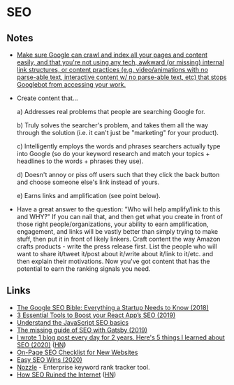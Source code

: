 # SEO

## Notes

* [Make sure Google can crawl and index all your pages and content easily, and that you're not using any tech, awkward \(or missing\) internal link structures, or content practices \(e.g. video/animations with no parse-able text, interactive content w/ no parse-able text, etc\) that stops Googlebot from accessing your work.](https://www.indiehackers.com/forum/what-is-the-80-20-for-seo-easy-wins-for-a-new-bootstrapped-startup-8f71a484d1)
* Create content that...

  a\) Addresses real problems that people are searching Google for.

  b\) Truly solves the searcher's problem, and takes them all the way through the solution \(i.e. it can't just be "marketing" for your product\).

  c\) Intelligently employs the words and phrases searchers actually type into Google \(so do your keyword research and match your topics + headlines to the words + phrases they use\).

  d\) Doesn't annoy or piss off users such that they click the back button and choose someone else's link instead of yours.

  e\) Earns links and amplification \(see point below\).

* Have a great answer to the question: "Who will help amplify/link to this and WHY?" If you can nail that, and then get what you create in front of those right people/organizations, your ability to earn amplification, engagement, and links will be vastly better than simply trying to make stuff, then put it in front of likely linkers. Craft content the way Amazon crafts products - write the press release first. List the people who will want to share it/tweet it/post about it/write about it/link to it/etc. and then explain their motivations. Now you've got content that has the potential to earn the ranking signals you need.

## Links

* [The Google SEO Bible: Everything a Startup Needs to Know \(2018\)](https://salon.thefamily.co/the-google-seo-bible-everything-a-startup-needs-to-know-a60dbac2d060)
* [3 Essential Tools to Boost your React App’s SEO \(2019\)](https://medium.com/@prestonwallace/3-ways-improve-react-seo-without-isomorphic-app-a6354595e400)
* [Understand the JavaScript SEO basics](https://developers.google.com/search/docs/guides/javascript-seo-basics)
* [The missing guide of SEO with Gatsby \(2019\)](https://gregberge.com/blog/gatsby-seo)
* [I wrote 1 blog post every day for 2 years. Here's 5 things I learned about SEO \(2020\)](https://flaviocopes.com/blog-seo/) \([HN](https://news.ycombinator.com/item?id=22179383)\)
* [On-Page SEO Checklist for New Websites](https://talk.hyvor.com/blog/on-page-seo-checklist/)
* [Easy SEO Wins \(2020\)](https://kylemcd.com/posts/easy-seo-wins/)
* [Nozzle](https://nozzle.io/) - Enterprise keyword rank tracker tool.
* [How SEO Ruined the Internet](https://www.superhighway98.com/seo) \([HN](https://news.ycombinator.com/item?id=22792054)\)

